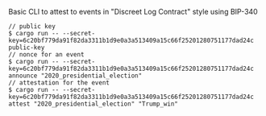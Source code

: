 Basic CLI to attest to events in "Discreet Log Contract" style using BIP-340

```
// public key
$ cargo run -- --secret-key=6c20bf779da91f82da3311b1d9e0a3a513409a15c66f25201280751177dad24c public-key
// nonce for an event
$ cargo run -- --secret-key=6c20bf779da91f82da3311b1d9e0a3a513409a15c66f25201280751177dad24c announce "2020_presidential_election"
// attestation for the event 
$ cargo run -- --secret-key=6c20bf779da91f82da3311b1d9e0a3a513409a15c66f25201280751177dad24c attest "2020_presidential_election" "Trump_win"
```
